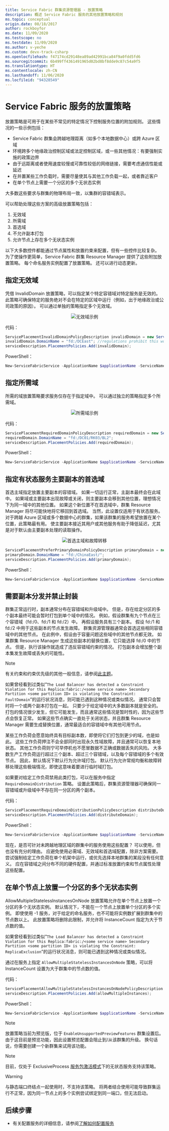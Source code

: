 ```yaml
---
title: Service Fabric 群集资源管理器 - 放置策略
description: 概述 Service Fabric 服务的其他放置策略和规则
ms.topic: conceptual
origin.date: 08/18/2017
author: rockboyfor
ms.date: 11/09/2020
ms.testscope: no
ms.testdate: 11/09/2020
ms.author: v-yeche
ms.custom: devx-track-csharp
ms.openlocfilehash: f47174cd29148ea89ad42991bca84f9a0fdd5fd6
ms.sourcegitcommit: 6b499ff4361491965d02bd8bf8dde9c87c54a9f5
ms.translationtype: HT
ms.contentlocale: zh-CN
ms.lasthandoff: 11/06/2020
ms.locfileid: "94328549"
---
```

# <a name="placement-policies-for-service-fabric-services"></a>Service Fabric 服务的放置策略
放置策略是可用于在某些不常见的特定情况下控制服务位置的附加规则。 这些情况的一些示例包括：

- Service Fabric 群集会跨越地理距离（如多个本地数据中心）或跨 Azure 区域
- 环境跨多个地缘政治控制区域或法定控制区域，或一些其他情况：有要强制实施的政策边界
- 由于远距离或者使用速度较慢或可靠性较低的网络链接，需要考虑通信性能或延迟
- 在并置某些工作负载时，需要尽量使其与其他工作负载一起，或者靠近客户
- 在单个节点上需要一个分区的多个无状态实例

大多数这些要求与群集的物理布局一致，以集群的容错域表示。 

可以帮助处理这些方案的高级放置策略包括：

1. 无效域
2. 所需域
3. 首选域
4. 不允许副本打包
5. 允许节点上存在多个无状态实例

以下大多数控件都能通过节点属性和放置约束来配置，但有一些控件比较复杂。 为了使操作更简单，Service Fabric 群集 Resource Manager 提供了这些附加放置策略。 每个命名服务实例配置了放置策略。 还可以进行动态更新。

## <a name="specifying-invalid-domains"></a>指定无效域
凭借 InvalidDomain 放置策略，可以指定某个特定容错域对特定服务是无效的。 此策略可确保特定的服务绝对不会在特定的区域中运行（例如，出于地缘政治或公司政策的原因）。 可以通过单独的策略指定多个无效域。

<center>

![无效域示例][Image1]

</center>

代码：

```csharp
ServicePlacementInvalidDomainPolicyDescription invalidDomain = new ServicePlacementInvalidDomainPolicyDescription();
invalidDomain.DomainName = "fd:/DCEast"; //regulations prohibit this workload here
serviceDescription.PlacementPolicies.Add(invalidDomain);
```

PowerShell：

```powershell
New-ServiceFabricService -ApplicationName $applicationName -ServiceName $serviceName -ServiceTypeName $serviceTypeName -Stateful -MinReplicaSetSize 3 -TargetReplicaSetSize 3 -PartitionSchemeSingleton -PlacementPolicy @("InvalidDomain,fd:/DCEast")
```
## <a name="specifying-required-domains"></a>指定所需域
所需的域放置策略要求服务仅存在于指定域中。 可以通过独立的策略指定多个所需域。

<center>

![所需域示例][Image2]

</center>

代码：

```csharp
ServicePlacementRequiredDomainPolicyDescription requiredDomain = new ServicePlacementRequiredDomainPolicyDescription();
requiredDomain.DomainName = "fd:/DC01/RK03/BL2";
serviceDescription.PlacementPolicies.Add(requiredDomain);
```

PowerShell：

```powershell
New-ServiceFabricService -ApplicationName $applicationName -ServiceName $serviceName -ServiceTypeName $serviceTypeName -Stateful -MinReplicaSetSize 3 -TargetReplicaSetSize 3 -PartitionSchemeSingleton -PlacementPolicy @("RequiredDomain,fd:/DC01/RK03/BL2")
```

## <a name="specifying-a-preferred-domain-for-the-primary-replicas-of-a-stateful-service"></a>指定有状态服务主要副本的首选域
首选主域指定放置主要副本的容错域。 如果一切运行正常，主副本最终会在此域中。 如果域或主要副本出现故障或关闭，则主要副本会移到其他位置，理想情况下为同一域中的其他位置。 如果这个新位置不在首选域中，群集 Resource Manager 将尽可能快地将它移回到首选域。 当然，此设置仅适用于有状态服务。 对于跨越 Azure 区域或多个数据中心的群集，如果该群集的服务希望放置在某个位置，此策略最有用。 使主要副本接近其用户或其他服务有助于降低延迟，尤其是对于默认由主要副本处理的读取操作。

<center>

![首选主域和故障转移][Image3]

</center>

```csharp
ServicePlacementPreferPrimaryDomainPolicyDescription primaryDomain = new ServicePlacementPreferPrimaryDomainPolicyDescription();
primaryDomain.DomainName = "fd:/ChinaEast/";
serviceDescription.PlacementPolicies.Add(primaryDomain);
```

PowerShell：

```powershell
New-ServiceFabricService -ApplicationName $applicationName -ServiceName $serviceName -ServiceTypeName $serviceTypeName -Stateful -MinReplicaSetSize 3 -TargetReplicaSetSize 3 -PartitionSchemeSingleton -PlacementPolicy @("PreferredPrimaryDomain,fd:/ChinaEast")
```

## <a name="requiring-replica-distribution-and-disallowing-packing"></a>需要副本分发并禁止封装
群集正常运行时，副本通常分布在容错域和升级域中。 但是，存在给定分区的多个副本最终可能会暂时打包到单个域中的情况。 例如，假设群集有九个节点在三个容错域（fd:/0、fd:/1 和 fd:/2）中。 再假设服务具有三个副本。 假设 fd:/1 和 fd:/2 中用于这些副本的节点发生故障。 群集资源管理器通常会首选这些相同容错域中的其他节点。 在此例中，假设由于容量问题这些域中的其他节点都无效。 如果群集 Resource Manager 生成这些副本的替换位置，它只能选择 fd:/0 中的节点。 但是，执行该操作就造成了违反容错域约束的情况。 打包副本会增加整个副本集发生故障或丢失的可能性。 

> [!NOTE]
> 有关约束和约束优先级的其他一般信息，请参阅[此主题](service-fabric-cluster-resource-manager-management-integration.md#constraint-priorities)。
>

如果曾经看到过类似“`The Load Balancer has detected a Constraint Violation for this Replica:fabric:/<some service name> Secondary Partition <some partition ID> is violating the Constraint: FaultDomain`”的运行状况消息，则可能已遇到这种情况或类似情况。 通常只会暂时将一个或两个副本打包在一起。 只要少于给定域中的大多数副本就是安全的。 打包的情况很少发生，但它可能发生，而且通常这些情况是暂时性的，因为这些节点会恢复正常。 如果这些节点确实一直处于关闭状态，并且群集 Resource Manager 需要生成替换位置，通常最适合的容错域中有其他可用节点。

某些工作负荷会愿意始终具有目标副本数，即使将它们打包到更少的域，也是如此。 这些工作负荷押注不会全部同时出现永久性域故障，并且通常可以恢复本地状态。 其他工作负荷则宁可早停机也不愿冒数据不正确或数据丢失的风险。 大多数生产工作负荷运行超过三个副本、超过三个容错域，以及每个容错域的多个有效节点。 因此，默认情况下默认行为允许域打包。 默认行为允许常规均衡和故障转移处理这些极端情况，即使这意味着要进行临时域打包。

如果要对给定工作负荷禁用此类打包，可以在服务中指定 `RequireDomainDistribution` 策略。 设置此策略后，群集资源管理器可确保同一容错域或升级域中不存在同一分区的两个副本。

代码：

```csharp
ServicePlacementRequireDomainDistributionPolicyDescription distributeDomain = new ServicePlacementRequireDomainDistributionPolicyDescription();
serviceDescription.PlacementPolicies.Add(distributeDomain);
```

PowerShell：

```powershell
New-ServiceFabricService -ApplicationName $applicationName -ServiceName $serviceName -ServiceTypeName $serviceTypeName -Stateful -MinReplicaSetSize 3 -TargetReplicaSetSize 3 -PartitionSchemeSingleton -PlacementPolicy @("RequiredDomainDistribution")
```

现在，是否可针对未跨越地理区域的群集中的服务使用这些配置？ 可以使用，但也没有充分的理由。 应避免使用必需域、无效域和首选域配置，除非方案需要。 尝试强制给定工作负荷在单个机架中运行，或优先选择本地群集的某段没有任何意义。 应在容错域之间分布不同的硬件配置，并通过标准放置约束和节点属性处理这些配置。

## <a name="placement-of-multiple-stateless-instances-of-a-partition-on-single-node"></a>在单个节点上放置一个分区的多个无状态实例
AllowMultipleStatelessInstancesOnNode 放置策略允许在单个节点上放置一个分区的多个无状态实例。 默认情况下，不能在一个节点上放置单个分区的多个实例。 即使使用 -1 服务，对于给定的命名服务，也不可能将实例数扩展到群集中的节点数以上。 此放置策略将删除此限制，并允许将 InstanceCount 指定为大于节点数的值。

如果曾经看到过类似“`The Load Balancer has detected a Constraint Violation for this Replica:fabric:/<some service name> Secondary Partition <some partition ID> is violating the Constraint: ReplicaExclusion`”的运行状况消息，则可能已遇到这种情况或类似情况。 

通过在服务上指定 `AllowMultipleStatelessInstancesOnNode` 策略，可以将 InstanceCount 设置为大于群集中的节点数的值。

代码：

```csharp
ServicePlacementAllowMultipleStatelessInstancesOnNodePolicyDescription allowMultipleInstances = new ServicePlacementAllowMultipleStatelessInstancesOnNodePolicyDescription();
serviceDescription.PlacementPolicies.Add(allowMultipleInstances);
```

PowerShell：

```powershell
New-ServiceFabricService -ApplicationName $applicationName -ServiceName $serviceName -ServiceTypeName $serviceTypeName -Stateless -PartitionSchemeSingleton -PlacementPolicy @("AllowMultipleStatelessInstancesOnNode") -InstanceCount 10 -ServicePackageActivationMode ExclusiveProcess 
```

> [!NOTE]
> 放置策略当前为预览版，位于 `EnableUnsupportedPreviewFeatures` 群集设置后。 由于这目前是预览功能，因此设置预览配置会阻止到/从该群集的升级。 换句话说，你需要创建一个新群集来试用该功能。
>

> [!NOTE]
> 目前，仅处于 ExclusiveProcess [服务包激活模式](https://docs.azure.cn/dotnet/api/system.fabric.description.servicepackageactivationmode)下的无状态服务支持该策略。
>

> [!WARNING]
> 与静态端口终结点一起使用时，不支持该策略。 将两者结合使用可能导致群集运行不正常，因为同一节点上的多个实例尝试绑定到同一端口，但无法启动。 
>

<!--Not Available on Using a high value of [MinInstanceCount](https://docs.azure.cn/dotnet/api/system.fabric.description.statelessservicedescription.mininstancecount)-->

## <a name="next-steps"></a>后续步骤
- 有关配置服务的详细信息，请参阅[了解如何配置服务](service-fabric-cluster-resource-manager-configure-services.md)

[Image1]:./media/service-fabric-cluster-resource-manager-advanced-placement-rules-placement-policies/cluster-invalid-placement-domain.png
[Image2]:./media/service-fabric-cluster-resource-manager-advanced-placement-rules-placement-policies/cluster-required-placement-domain.png
[Image3]:./media/service-fabric-cluster-resource-manager-advanced-placement-rules-placement-policies/cluster-preferred-primary-domain.png

<!-- Update_Description: update meta properties, wording update, update link -->
